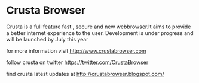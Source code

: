 # Crusta Browser #

Crusta is a full feature fast , secure and new webbrowser.It aims to provide a better internet experience to the user.
Development is under progress and will be launched by July this year

for more information visit http://www.crustabrowser.com

follow crusta on twitter https://twitter.com/CrustaBrowser

find crusta latest updates at http://crustabrowser.blogspot.com/
